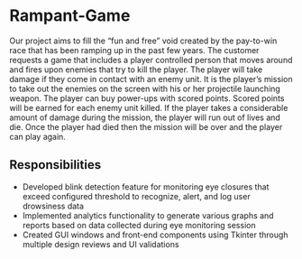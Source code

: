 # Rampant-Game
Our project aims to fill the “fun and free” void created by the pay-to-win race that has been ramping up in the past few years. The customer requests a game that includes a player controlled person that moves around and fires upon enemies that try to kill the player. The player will take damage if they come in contact with an enemy unit. It is the player’s mission to take out the enemies on the screen with his or her projectile launching weapon. The player can buy power-ups with scored points. Scored points will be earned for each enemy unit killed. If the player takes a considerable amount of damage during the mission, the player will run out of lives and die. Once the player had died then the mission will be over and the player can play again.
## Responsibilities
- Developed blink detection feature for monitoring eye closures that exceed configured threshold to recognize, alert, and log user drowsiness data
- Implemented analytics functionality to generate various graphs and reports based on data collected during eye monitoring session
- Created GUI windows and front-end components using Tkinter through multiple design reviews and UI validations
